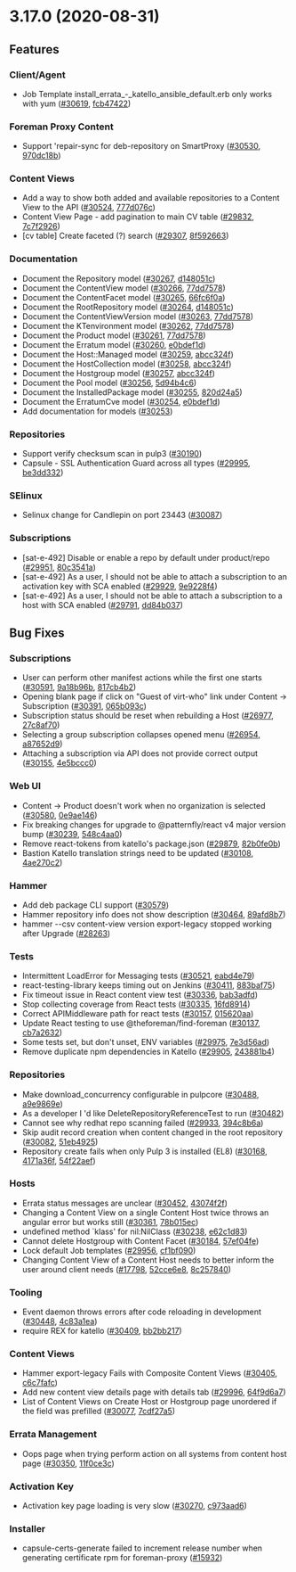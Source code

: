 # 3.17.0 (2020-08-31)

## Features

### Client/Agent
 * Job Template install_errata_-_katello_ansible_default.erb only works with yum ([#30619](https://projects.theforeman.org/issues/30619), [fcb47422](https://github.com/Katello/katello.git/commit/fcb474226d4b38dd244d83000bda8cb9a69604fc))

### Foreman Proxy Content
 * Support 'repair-sync for deb-repository on SmartProxy ([#30530](https://projects.theforeman.org/issues/30530), [970dc18b](https://github.com/Katello/katello.git/commit/970dc18bdcce62ea1000ef27c0c1d2fb09f4c79a))

### Content Views
 * Add a way to show both added and available repositories to a Content View to the API ([#30524](https://projects.theforeman.org/issues/30524), [777d076c](https://github.com/Katello/katello.git/commit/777d076ce6b4eb65d15409fe039a3dfee17fcf45))
 * Content View Page - add pagination to main CV table ([#29832](https://projects.theforeman.org/issues/29832), [7c7f2926](https://github.com/Katello/katello.git/commit/7c7f29269ac6d38bbac2ac825d308618fbbb2526))
 * [cv table] Create faceted (?) search ([#29307](https://projects.theforeman.org/issues/29307), [8f592663](https://github.com/Katello/katello.git/commit/8f592663f699f07656cb37cbda847eac74df5116))

### Documentation
 * Document the Repository model ([#30267](https://projects.theforeman.org/issues/30267), [d148051c](https://github.com/Katello/katello.git/commit/d148051cb8023d8fe02f746e76ec980c841f9822))
 * Document the ContentView model ([#30266](https://projects.theforeman.org/issues/30266), [77dd7578](https://github.com/Katello/katello.git/commit/77dd75782560c72fae082824728e6b27ab98b3d0))
 * Document the ContentFacet model ([#30265](https://projects.theforeman.org/issues/30265), [66fc6f0a](https://github.com/Katello/katello.git/commit/66fc6f0a97e63e458e27c62249d4189c167a73f8))
 * Document the RootRepository model ([#30264](https://projects.theforeman.org/issues/30264), [d148051c](https://github.com/Katello/katello.git/commit/d148051cb8023d8fe02f746e76ec980c841f9822))
 * Document the ContentViewVersion model ([#30263](https://projects.theforeman.org/issues/30263), [77dd7578](https://github.com/Katello/katello.git/commit/77dd75782560c72fae082824728e6b27ab98b3d0))
 * Document the KTenvironment model ([#30262](https://projects.theforeman.org/issues/30262), [77dd7578](https://github.com/Katello/katello.git/commit/77dd75782560c72fae082824728e6b27ab98b3d0))
 * Document the Product model ([#30261](https://projects.theforeman.org/issues/30261), [77dd7578](https://github.com/Katello/katello.git/commit/77dd75782560c72fae082824728e6b27ab98b3d0))
 * Document the Erratum model ([#30260](https://projects.theforeman.org/issues/30260), [e0bdef1d](https://github.com/Katello/katello.git/commit/e0bdef1d21a1175dddf73ec98482972a8f88340c))
 * Document the Host::Managed model ([#30259](https://projects.theforeman.org/issues/30259), [abcc324f](https://github.com/Katello/katello.git/commit/abcc324f07aac9e4b3551af6d12397dfb905dea8))
 * Document the HostCollection model ([#30258](https://projects.theforeman.org/issues/30258), [abcc324f](https://github.com/Katello/katello.git/commit/abcc324f07aac9e4b3551af6d12397dfb905dea8))
 * Document the Hostgroup model ([#30257](https://projects.theforeman.org/issues/30257), [abcc324f](https://github.com/Katello/katello.git/commit/abcc324f07aac9e4b3551af6d12397dfb905dea8))
 * Document the Pool model ([#30256](https://projects.theforeman.org/issues/30256), [5d94b4c6](https://github.com/Katello/katello.git/commit/5d94b4c6389db8e6ca6651ac653655835d4d41e6))
 * Document the InstalledPackage model ([#30255](https://projects.theforeman.org/issues/30255), [820d24a5](https://github.com/Katello/katello.git/commit/820d24a5f7fa8c4a534120ab0afd099c7185a466))
 * Document the ErratumCve model ([#30254](https://projects.theforeman.org/issues/30254), [e0bdef1d](https://github.com/Katello/katello.git/commit/e0bdef1d21a1175dddf73ec98482972a8f88340c))
 * Add documentation for models ([#30253](https://projects.theforeman.org/issues/30253))

### Repositories
 * Support verify checksum scan in pulp3 ([#30190](https://projects.theforeman.org/issues/30190))
 * Capsule - SSL Authentication Guard across all types ([#29995](https://projects.theforeman.org/issues/29995), [be3dd332](https://github.com/Katello/katello.git/commit/be3dd332854055dfb23206e0427adc9aafb21e47))

### SElinux
 * Selinux change for Candlepin on port 23443 ([#30087](https://projects.theforeman.org/issues/30087))

### Subscriptions
 * [sat-e-492] Disable or enable a repo by default under product/repo ([#29951](https://projects.theforeman.org/issues/29951), [80c3541a](https://github.com/Katello/katello.git/commit/80c3541a0c42c3e4c5f71ec216dc808aefb00efd))
 * [sat-e-492] As a user, I should not be able to attach a subscription to an activation key with SCA enabled ([#29929](https://projects.theforeman.org/issues/29929), [9e9228f4](https://github.com/Katello/katello.git/commit/9e9228f4d29601efefe8e95b36ca60fe9f199978))
 * [sat-e-492] As a user, I should not be able to attach a subscription to a host with SCA enabled ([#29791](https://projects.theforeman.org/issues/29791), [dd84b037](https://github.com/Katello/katello.git/commit/dd84b0370efafdcd5f582d5d99a76f4401ee43da))

## Bug Fixes

### Subscriptions
 * User can perform other manifest actions while the first one starts ([#30591](https://projects.theforeman.org/issues/30591), [9a18b96b](https://github.com/Katello/katello.git/commit/9a18b96b9e8b6b13ec1926fed1316cd12c730dfe), [817cb4b2](https://github.com/Katello/katello.git/commit/817cb4b274f82d645079d32e4aeb05a4c1830e4d))
 * Opening blank page if click on "Guest of virt-who" link under Content -> Subscription ([#30391](https://projects.theforeman.org/issues/30391), [065b093c](https://github.com/Katello/katello.git/commit/065b093cd9ee24f317cd9eeb27ddeee517652d8b))
 * Subscription status should be reset when rebuilding a Host ([#26977](https://projects.theforeman.org/issues/26977), [27c8af70](https://github.com/Katello/katello.git/commit/27c8af701f385410220f95954705e601b05daac7))
 * Selecting a group subscription collapses opened menu ([#26954](https://projects.theforeman.org/issues/26954), [a87652d9](https://github.com/Katello/katello.git/commit/a87652d9a578854fe48c9be5bc3a6468f2b1bb5f))
 * Attaching a subscription via API does not provide correct output ([#30155](https://projects.theforeman.org/issues/30155), [4e5bccc0](https://github.com/Katello/katello.git/commit/4e5bccc08aa8414a15403ae603467d5274a6fe66))

### Web UI
 * Content -> Product doesn't work when no organization is selected ([#30580](https://projects.theforeman.org/issues/30580), [0e9ae146](https://github.com/Katello/katello.git/commit/0e9ae146969244b6f1150dda854a10d07074c144))
 * Fix breaking changes for upgrade to @patternfly/react v4 major version bump ([#30239](https://projects.theforeman.org/issues/30239), [548c4aa0](https://github.com/Katello/katello.git/commit/548c4aa0a7ca5d680538ea090f8deaf98ab5df84))
 * Remove react-tokens from katello's package.json ([#29879](https://projects.theforeman.org/issues/29879), [82b0fe0b](https://github.com/Katello/katello.git/commit/82b0fe0b6f93e11214b65bf6f2682d2f7c5e1b17))
 * Bastion Katello translation strings need to be updated ([#30108](https://projects.theforeman.org/issues/30108), [4ae270c2](https://github.com/Katello/katello.git/commit/4ae270c21c60b8277a9faec6a6e29aa31cfcede5))

### Hammer
 * Add deb package CLI support ([#30579](https://projects.theforeman.org/issues/30579))
 * Hammer repository info does not show description ([#30464](https://projects.theforeman.org/issues/30464), [89afd8b7](https://github.com/Katello/hammer-cli-katello.git/commit/89afd8b7c3ae312595912a404d7986baf91e8dd7))
 * hammer --csv content-view version export-legacy stopped working after Upgrade ([#28263](https://projects.theforeman.org/issues/28263))

### Tests
 * Intermittent LoadError for Messaging tests ([#30521](https://projects.theforeman.org/issues/30521), [eabd4e79](https://github.com/Katello/katello.git/commit/eabd4e79ff2e9445f183a2f3e61dc8fc033e0eff))
 * react-testing-library keeps timing out on Jenkins ([#30411](https://projects.theforeman.org/issues/30411), [883baf75](https://github.com/Katello/katello.git/commit/883baf75db86703a3c5efa63baca17e6388c46ea))
 * Fix timeout issue in React content view test ([#30336](https://projects.theforeman.org/issues/30336), [bab3adfd](https://github.com/Katello/katello.git/commit/bab3adfd6b7b599e08512bb34a9a13752cb088b3))
 * Stop collecting coverage from React tests ([#30335](https://projects.theforeman.org/issues/30335), [16fd8914](https://github.com/Katello/katello.git/commit/16fd8914e85b613aa71ded31a187b54d6de688a2))
 * Correct APIMiddleware path for react tests ([#30157](https://projects.theforeman.org/issues/30157), [015620aa](https://github.com/Katello/katello.git/commit/015620aaef75234588e422204b11fa25d2d9a248))
 * Update React testing to use @theforeman/find-foreman ([#30137](https://projects.theforeman.org/issues/30137), [cb7a2632](https://github.com/Katello/katello.git/commit/cb7a263205d76e69e268f848a434ba0db03384dc))
 * Some tests set, but don't unset, ENV variables ([#29975](https://projects.theforeman.org/issues/29975), [7e3d56ad](https://github.com/Katello/katello.git/commit/7e3d56ad60754493be90f587268164c2f2b5cf6d))
 * Remove duplicate npm dependencies in Katello ([#29905](https://projects.theforeman.org/issues/29905), [243881b4](https://github.com/Katello/katello.git/commit/243881b4be54eeddfe8337205bdfbcc92c8ccf4d))

### Repositories
 * Make download_concurrency configurable in pulpcore ([#30488](https://projects.theforeman.org/issues/30488), [a9e9869e](https://github.com/Katello/katello.git/commit/a9e9869ec2a3a98a81751f4df00811fe034719ed))
 * As a developer I 'd like DeleteRepositoryReferenceTest to run ([#30482](https://projects.theforeman.org/issues/30482))
 * Cannot see why redhat repo scanning failed ([#29933](https://projects.theforeman.org/issues/29933), [394c8b6a](https://github.com/Katello/katello.git/commit/394c8b6a3daaf59bb8942b0f555f030a4a107a52))
 * Skip audit record creation when content changed in the root repository ([#30082](https://projects.theforeman.org/issues/30082), [51eb4925](https://github.com/Katello/katello.git/commit/51eb49258413867c5d65b08cec033c3c7ea23a85))
 * Repository create fails when only Pulp 3 is installed (EL8) ([#30168](https://projects.theforeman.org/issues/30168), [4171a36f](https://github.com/Katello/katello.git/commit/4171a36f2bdb3a309861d87ab7412d70a8205f76), [54f22aef](https://github.com/Katello/katello.git/commit/54f22aefc038a0dc5e21afc801ea84df2b76616e))

### Hosts
 * Errata status messages are unclear ([#30452](https://projects.theforeman.org/issues/30452), [43074f2f](https://github.com/Katello/katello.git/commit/43074f2f9e8cfe940520c5dde9fa22487bc64a23))
 * Changing a Content View on a single Content Host twice throws an angular error but works still ([#30361](https://projects.theforeman.org/issues/30361), [78b015ec](https://github.com/Katello/katello.git/commit/78b015ecb1f808cb6a7317a241e89bf56643af02))
 * undefined method `klass' for nil:NilClass ([#30238](https://projects.theforeman.org/issues/30238), [e62c1d83](https://github.com/Katello/katello.git/commit/e62c1d835474ce56612492197f3f50f0c5ed731b))
 * Cannot delete Hostgroup with Content Facet ([#30184](https://projects.theforeman.org/issues/30184), [57ef04fe](https://github.com/Katello/katello.git/commit/57ef04fe61c22bbecdb7be10037bee4c98e168bb))
 * Lock default Job templates ([#29956](https://projects.theforeman.org/issues/29956), [cf1bf090](https://github.com/Katello/katello.git/commit/cf1bf09002252669c997b6317868582d2c35b465))
 * Changing Content View of a Content Host needs to better inform the user around client needs ([#17798](https://projects.theforeman.org/issues/17798), [52cce6e8](https://github.com/Katello/katello.git/commit/52cce6e8413c81953ee2d7d5c9fbcaa99e5d918e), [8c257840](https://github.com/Katello/katello.git/commit/8c257840cb800cc3c415eb1c76be615b9fc0817f))

### Tooling
 * Event daemon throws errors after code reloading in development ([#30448](https://projects.theforeman.org/issues/30448), [4c83a1ea](https://github.com/Katello/katello.git/commit/4c83a1ea00ee79bb97db12b9df916559e968354c))
 * require REX for katello ([#30409](https://projects.theforeman.org/issues/30409), [bb2bb217](https://github.com/Katello/katello.git/commit/bb2bb2175bcac0d1b8110d66ca49f1d8739fa057))

### Content Views
 * Hammer export-legacy Fails with Composite Content Views ([#30405](https://projects.theforeman.org/issues/30405), [c6c7fafc](https://github.com/Katello/katello.git/commit/c6c7fafc64c7b8718b300e11892e85d4e23efa57))
 * Add new content view details page with details tab ([#29996](https://projects.theforeman.org/issues/29996), [64f9d6a7](https://github.com/Katello/katello.git/commit/64f9d6a7dfcf4347ec8937ecf42642adfbed8512))
 * List of Content Views on Create Host or Hostgroup page unordered if the field was prefilled ([#30077](https://projects.theforeman.org/issues/30077), [7cdf27a5](https://github.com/Katello/katello.git/commit/7cdf27a5fd80d34e81325b1ce108e03fe7f972aa))

### Errata Management
 * Oops page when trying perform action on all systems from content host page ([#30350](https://projects.theforeman.org/issues/30350), [11f0ce3c](https://github.com/Katello/katello.git/commit/11f0ce3cda7414d75d6d99e685e56a67c8f45aa7))

### Activation Key
 * Activation key page loading is very slow ([#30270](https://projects.theforeman.org/issues/30270), [c973aad6](https://github.com/Katello/katello.git/commit/c973aad6f8b1caca5f997a895b65c6cbb273b7a3))

### Installer
 * capsule-certs-generate failed to increment release number when generating certificate rpm for foreman-proxy ([#15932](https://projects.theforeman.org/issues/15932))